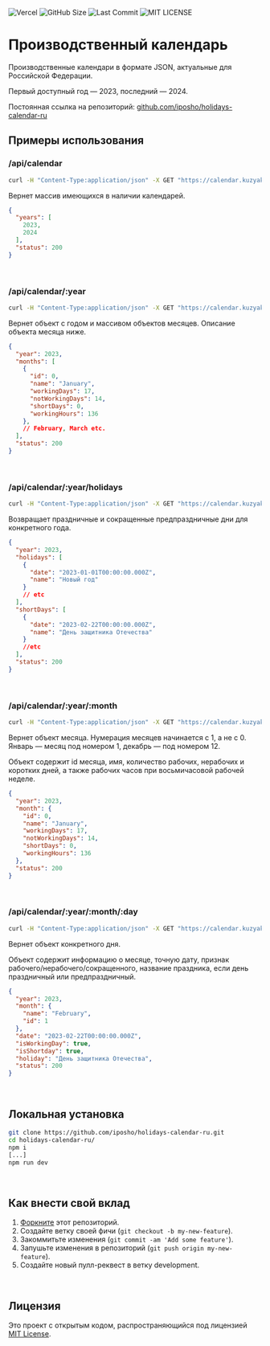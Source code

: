 ![Vercel](https://vercelbadge.vercel.app/api/iposho/holidays-calendar-ru?style=flat) ![GitHub Size](https://img.shields.io/github/languages/code-size/iposho/holidays-calendar-ru) ![Last Commit](https://img.shields.io/github/last-commit/iposho/holidays-calendar-ru) ![MIT LICENSE](https://img.shields.io/github/license/iposho/holidays-calendar-ru)
# Производственный календарь
Производственные календари в формате JSON, актуальные для Российской Федерации.

Первый доступный год — 2023, последний — 2024.

Постоянная ссылка на репозиторий: [github.com/iposho/holidays-calendar-ru](https://github.com/iposho/holidays-calendar-ru#)

## Примеры использования

### /api/calendar
```bash
curl -H "Content-Type:application/json" -X GET "https://calendar.kuzyak.in/api/calendar"
```
Вернет массив имеющихся в наличии календарей.
```json
{
  "years": [
    2023,
    2024
  ],
  "status": 200
}
```
<br>

### /api/calendar/:year
```bash
curl -H "Content-Type:application/json" -X GET "https://calendar.kuzyak.in/api/calendar/2023"
```
Вернет объект с годом и массивом объектов месяцев. Описание объекта месяца ниже.
```json
{
  "year": 2023,
  "months": [
    {
      "id": 0,
      "name": "January",
      "workingDays": 17,
      "notWorkingDays": 14,
      "shortDays": 0,
      "workingHours": 136
    },
    // February, March etc.
  ],
  "status": 200
}
```
<br>

### /api/calendar/:year/holidays
```bash
curl -H "Content-Type:application/json" -X GET "https://calendar.kuzyak.in/api/calendar/2023/holidays"
```
Возвращает праздничные и сокращенные предпраздничные дни для конкретного года.
```json
{
  "year": 2023,
  "holidays": [
    {
      "date": "2023-01-01T00:00:00.000Z",
      "name": "Новый год"
    }
    // etc
  ],
  "shortDays": [
    {
      "date": "2023-02-22T00:00:00.000Z",
      "name": "День защитника Отечества"
    }
    //etc
  ],
  "status": 200
}
```
<br>

### /api/calendar/:year/:month
```bash
curl -H "Content-Type:application/json" -X GET "https://calendar.kuzyak.in/api/calendar/2023/1"
```
Вернет объект месяца. Нумерация месяцев начинается с 1, а не с 0. Январь — месяц под номером 1, декабрь — под номером 12.

Объект содержит id месяца, имя, количество рабочих, нерабочих и коротких дней, а также рабочих часов при восьмичасовой рабочей неделе.
```json
{
  "year": 2023,
  "month": {
    "id": 0,
    "name": "January",
    "workingDays": 17,
    "notWorkingDays": 14,
    "shortDays": 0,
    "workingHours": 136
  },
  "status": 200
}
```
<br>

### /api/calendar/:year/:month/:day
```bash
curl -H "Content-Type:application/json" -X GET "https://calendar.kuzyak.in/api/calendar/2023/2/22"
```
Вернет объект конкретного дня.

Объект содержит информацию о месяце, точную дату, признак рабочего/нерабочего/сокращенного, название праздника, если день праздничный или предпраздничный.
```json
{
  "year": 2023,
  "month": {
    "name": "February",
    "id": 1
  },
  "date": "2023-02-22T00:00:00.000Z",
  "isWorkingDay": true,
  "isShortday": true,
  "holiday": "День защитника Отечества",
  "status": 200
}
```
<br>

## Локальная установка
```bash
git clone https://github.com/iposho/holidays-calendar-ru.git
cd holidays-calendar-ru/
npm i
[...]
npm run dev
```
<br>

## Как внести свой вклад
1. [Форкните](https://github.com/iposho/holidays-calendar-ru/fork) этот репозиторий.
2. Создайте ветку своей фичи (`git checkout -b my-new-feature`).
3. Закоммитьте изменения (`git commit -am 'Add some feature'`).
4. Запушьте изменения в репозиторий (`git push origin my-new-feature`).
5. Создайте новый пулл-реквест в ветку development.
<br>

## Лицензия
Это проект с открытым кодом, распространяющийся под лицензией [MIT License](LICENSE).
